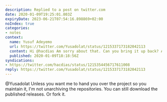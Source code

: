 ```yaml
---
description: Replied to a post on twitter.com
date: 2020-01-09T19:25:01.803Z
expiryDate: 2023-06-21T07:54:16.898869+02:00
noIndex: true
categories:
- notes
context:
  name: Yusuf Adeyemo
  url: https://twitter.com/Yusadolat/status/1215337173182042113
  content: Hi @hacdias Am sorry about that. Can you bring it up back? Am interested
  published: 2020-01-09T18:18:56Z
syndications:
- https://twitter.com/hacdias/status/1215354456717611008
reply: https://twitter.com/Yusadolat/status/1215337173182042113
---
```


@Yusadolat Unless you want me to hand you over the project so you maintain it, I'm not unarchiving the repositories. You can still download the published releases. Or fork it.
